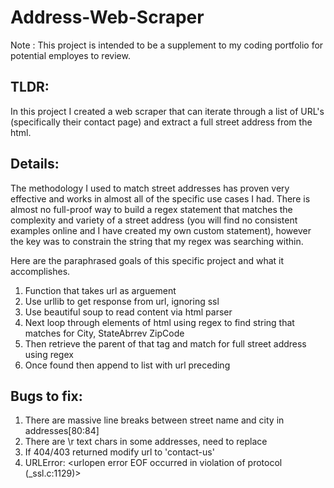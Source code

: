 # Address-Web-Scraper

Note : This project is intended to be a supplement to my coding portfolio for potential employes to review.

## TLDR:
In this project I created a web scraper that can iterate through a list of URL's (specifically their contact page) and extract a full street address from the html.




## Details:
The methodology I used to match street addresses has proven very effective and works in almost all of the specific use cases I had. There is almost no full-proof way to build a regex statement that matches the complexity and variety of a street address (you will find no consistent examples online and I have created my own custom statement), however the key was to constrain the string that my regex was searching within. 

Here are the paraphrased goals of this specific project and what it accomplishes.

1. Function that takes url as arguement
2. Use urllib to get response from url, ignoring ssl
3. Use beautiful soup to read content via html parser
4. Next loop through elements of html using regex to find string that matches for City, StateAbrrev ZipCode
5. Then retrieve the parent of that tag and match for full street address using regex
6. Once found then append to list with url preceding


## Bugs to fix:
1. There are massive line breaks between street name and city in addresses[80:84] 
2. There are \r text chars in some addresses, need to replace
3. If 404/403 returned modify url to 'contact-us'
4. URLError: <urlopen error EOF occurred in violation of protocol (_ssl.c:1129)>
